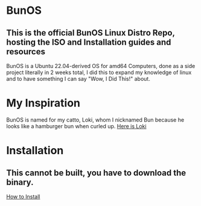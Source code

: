 # BunOS
## This is the official BunOS Linux Distro Repo, hosting the ISO and Installation guides and resources
BunOS is a Ubuntu 22.04-derived OS for amd64 Computers, done as a side project literally in 2 weeks total, I did this to expand my knowledge of linux and to have something I can say "Wow, I Did This!" about.
# My Inspiration
BunOS is named for my catto, Loki, whom I nicknamed Bun because he looks like a hamburger bun when curled up.
[Here is Loki](./images/Loki.jpg)
# Installation
## This cannot be built, you have to download the binary.
[How to Install](./INSTALLATION.md)
